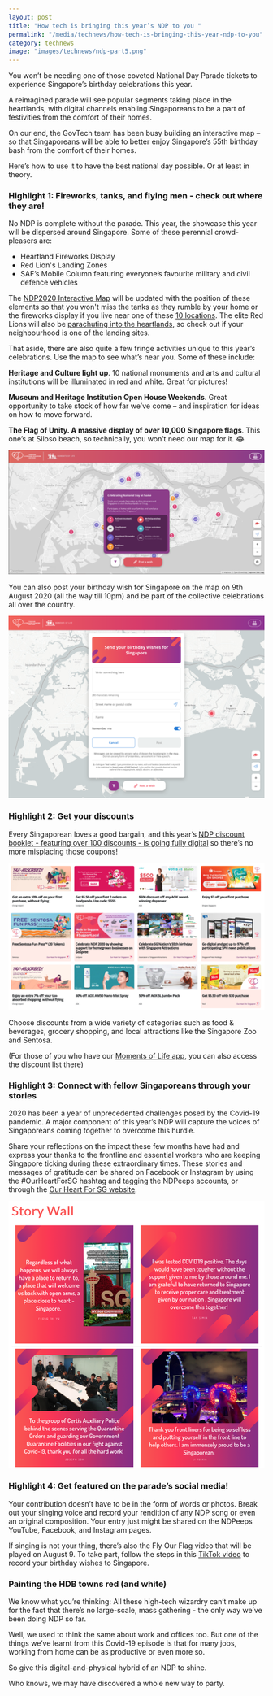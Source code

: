 ```yaml
---
layout: post
title: "How tech is bringing this year’s NDP to you "
permalink: "/media/technews/how-tech-is-bringing-this-year-ndp-to-you"
category: technews
image: "images/technews/ndp-part5.png"
---
```


You won’t be needing one of those coveted National Day Parade tickets to experience Singapore’s birthday celebrations this year. 

A reimagined parade will see popular segments taking place in the heartlands, with digital channels enabling Singaporeans to be a part of festivities from the comfort of their homes.

On our end, the GovTech team has been busy building an interactive map – so that Singaporeans will be able to better enjoy Singapore’s 55th birthday bash from the comfort of their homes. 

Here’s how to use it to have the best national day possible. Or at least in theory.

### **Highlight 1: Fireworks, tanks, and flying men - check out where they are!**

No NDP is complete without the parade. This year, the showcase this year will be dispersed around Singapore. Some of these perennial crowd-pleasers are:

 - Heartland Fireworks Display
 - Red Lion's Landing Zones
 - SAF’s Mobile Column featuring everyone’s favourite military and civil defence vehicles 

The [NDP2020 Interactive Map](https://ndp2020.life.gov.sg) will be updated with the position of these elements so that you won't miss the tanks as they rumble by your home or the fireworks display if you live near one of these [10 locations](https://www.straitstimes.com/singapore/aug-9-fireworks-to-take-place-at-10-locations-islandwide). The elite Red Lions will also be [parachuting into the heartlands](https://www.youtube.com/watch?v=mVO6Cl4eeQg&feature=emb_logo), so check out if your neighbourhood is one of the landing sites.

That aside, there are also quite a few fringe activities unique to this year’s celebrations. Use the map to see what’s near you. Some of these include: 

**Heritage and Culture light up**. 10 national monuments and arts and cultural institutions will be illuminated in red and white. Great for pictures! 

**Museum and Heritage Institution Open House Weekends**. Great opportunity to take stock of how far we’ve come – and inspiration for ideas on how to move forward. 

**The Flag of Unity. A massive display of over 10,000 Singapore flags**. This one’s at Siloso beach, so technically, you won’t need our map for it. 😂

![NDP 2020](/images/technews/ndp-part5.png)

You can also post your birthday wish for Singapore on the map on 9th August 2020 (all the way till 10pm) and be part of the collective celebrations all over the country. 

![NDP 2020](/images/technews/ndp-part2.png)

### **Highlight 2: Get your discounts**

Every Singaporean loves a good bargain, and this year’s [NDP discount booklet - featuring over 100 discounts - is going fully digital](https://discounts.life.gov.sg) so there’s no more misplacing those coupons!

![NDP 2020](/images/technews/ndp-part3.png)

Choose discounts from a wide variety of categories such as food & beverages, grocery shopping, and local attractions like the Singapore Zoo and Sentosa. 

(For those of you who have our [Moments of Life app](www.life.gov.sg), you can also access the discount list there)

### **Highlight 3: Connect with fellow Singaporeans through your stories**

2020 has been a year of unprecedented challenges posed by the Covid-19 pandemic. A major component of this year’s NDP will capture the voices of Singaporeans coming together to overcome this hurdle. 

Share your reflections on the impact these few months have had and express your thanks to the frontline and essential workers who are keeping Singapore ticking during these extraordinary times. These stories and messages of gratitude can be shared on Facebook or Instagram by using the #OurHeartForSG hashtag and tagging the NDPeeps accounts, or through the [Our Heart For SG website](https://www.ndp.gov.sg/ourheartforsg/overview). 

![NDP 2020](/images/technews/ndp-part4.png)

### **Highlight 4: Get featured on the parade’s social media!**

Your contribution doesn’t have to be in the form of words or photos. Break out your singing voice and record your rendition of any NDP song or even an original composition. Your entry just might be shared on the NDPeeps YouTube, Facebook, and Instagram pages. 

If singing is not your thing, there’s also the Fly Our Flag video that will be played on August 9. To take part, follow the steps in this [TikTok video](https://www.tiktok.com/@ndpeeps/video/6852242594542456065) to record your birthday wishes to Singapore.  

### **Painting the HDB towns red (and white)**

We know what you’re thinking: All these high-tech wizardry can’t make up for the fact that there’s no large-scale, mass gathering - the only way we’ve been doing NDP so far. 

Well, we used to think the same about work and offices too. But one of the things we’ve learnt from this Covid-19 episode is that for many jobs, working from home can be as productive or even more so. 

So give this digital-and-physical hybrid of an NDP to shine. 

Who knows, we may have discovered a whole new way to party. 


